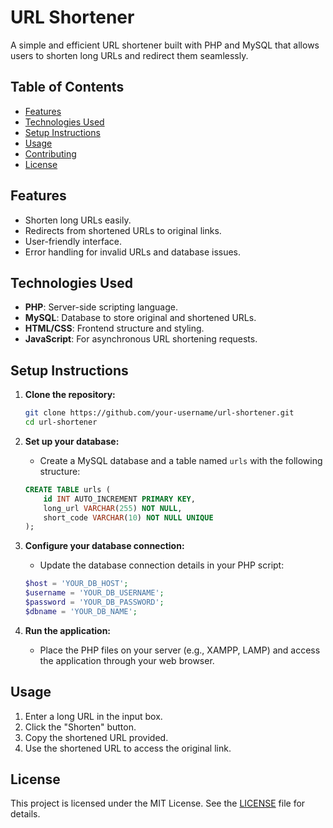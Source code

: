# URL Shortener

A simple and efficient URL shortener built with PHP and MySQL that allows users to shorten long URLs and redirect them seamlessly.

## Table of Contents

- [Features](#features)
- [Technologies Used](#technologies-used)
- [Setup Instructions](#setup-instructions)
- [Usage](#usage)
- [Contributing](#contributing)
- [License](#license)

## Features

- Shorten long URLs easily.
- Redirects from shortened URLs to original links.
- User-friendly interface.
- Error handling for invalid URLs and database issues.

## Technologies Used

- **PHP**: Server-side scripting language.
- **MySQL**: Database to store original and shortened URLs.
- **HTML/CSS**: Frontend structure and styling.
- **JavaScript**: For asynchronous URL shortening requests.

## Setup Instructions

1. **Clone the repository:**

   ```bash
   git clone https://github.com/your-username/url-shortener.git
   cd url-shortener
   ```

2. **Set up your database:**

   - Create a MySQL database and a table named `urls` with the following structure:

   ```sql
   CREATE TABLE urls (
       id INT AUTO_INCREMENT PRIMARY KEY,
       long_url VARCHAR(255) NOT NULL,
       short_code VARCHAR(10) NOT NULL UNIQUE
   );
   ```

3. **Configure your database connection:**

   - Update the database connection details in your PHP script:
   
   ```php
   $host = 'YOUR_DB_HOST';
   $username = 'YOUR_DB_USERNAME';
   $password = 'YOUR_DB_PASSWORD';
   $dbname = 'YOUR_DB_NAME';
   ```

4. **Run the application:**

   - Place the PHP files on your server (e.g., XAMPP, LAMP) and access the application through your web browser.

## Usage

1. Enter a long URL in the input box.
2. Click the "Shorten" button.
3. Copy the shortened URL provided.
4. Use the shortened URL to access the original link.

## License

This project is licensed under the MIT License. See the [LICENSE](LICENSE) file for details.
